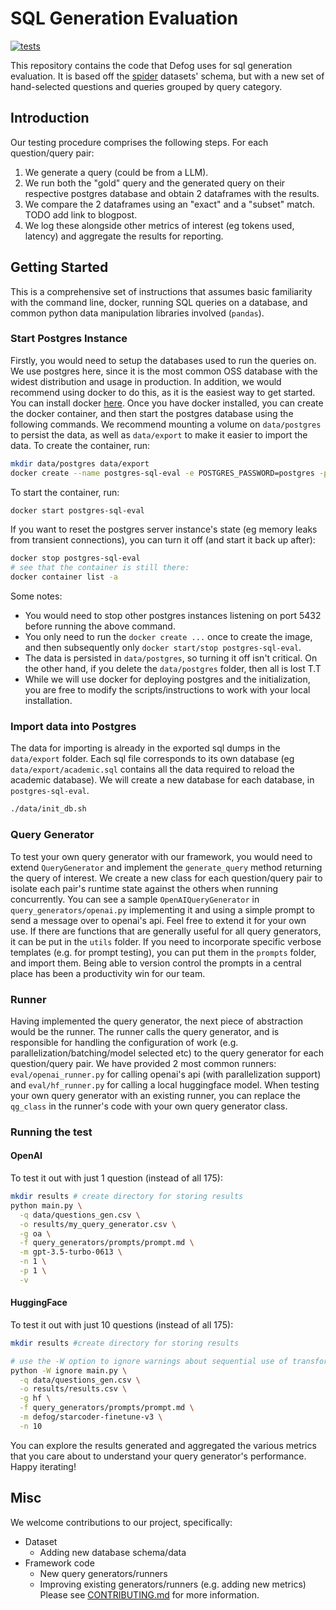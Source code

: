 # SQL Generation Evaluation

[![tests](https://github.com/defog-ai/sql-generation-evaluation/actions/workflows/main.yml/badge.svg)](https://github.com/defog-ai/sql-generation-evaluation/actions/workflows/main.yml)

This repository contains the code that Defog uses for sql generation evaluation. It is based off the [spider](https://github.com/taoyds/spider) datasets' schema, but with a new set of hand-selected questions and queries grouped by query category.

## Introduction

Our testing procedure comprises the following steps. For each question/query pair:
1. We generate a query (could be from a LLM).
2. We run both the "gold" query and the generated query on their respective postgres database and obtain 2 dataframes with the results.
3. We compare the 2 dataframes using an "exact" and a "subset" match. TODO add link to blogpost.
4. We log these alongside other metrics of interest (eg tokens used, latency) and aggregate the results for reporting.

## Getting Started

This is a comprehensive set of instructions that assumes basic familiarity with the command line, docker, running SQL queries on a database, and common python data manipulation libraries involved (`pandas`).

### Start Postgres Instance

Firstly, you would need to setup the databases used to run the queries on. We use postgres here, since it is the most common OSS database with the widest distribution and usage in production. In addition, we would recommend using docker to do this, as it is the easiest way to get started. You can install docker [here](https://docs.docker.com/get-docker/). Once you have docker installed, you can create the docker container, and then start the postgres database using the following commands. We recommend mounting a volume on `data/postgres` to persist the data, as well as `data/export` to make it easier to import the data. To create the container, run:

```bash
mkdir data/postgres data/export
docker create --name postgres-sql-eval -e POSTGRES_PASSWORD=postgres -p 5432:5432 -v $(pwd)/data/postgres:/var/lib/postgresql/data -v $(pwd)/data/export:/export postgres:14-alpine
```

To start the container, run:
```bash
docker start postgres-sql-eval
```

If you want to reset the postgres server instance's state (eg memory leaks from transient connections), you can turn it off (and start it back up after):
```bash
docker stop postgres-sql-eval
# see that the container is still there:
docker container list -a
```

Some notes:
- You would need to stop other postgres instances listening on port 5432 before running the above command.
- You only need to run the `docker create ...` once to create the image, and then subsequently only `docker start/stop postgres-sql-eval`. 
- The data is persisted in `data/postgres`, so turning it off isn't critical. On the other hand, if you delete the `data/postgres` folder, then all is lost T.T
- While we will use docker for deploying postgres and the initialization, you are free to modify the scripts/instructions to work with your local installation.


### Import data into Postgres

The data for importing is already in the exported sql dumps in the `data/export` folder. Each sql file corresponds to its own database (eg `data/export/academic.sql` contains all the data required to reload the academic database). We will create a new database for each database, in `postgres-sql-eval`.

```bash
./data/init_db.sh
```

### Query Generator

To test your own query generator with our framework, you would need to extend `QueryGenerator` and implement the `generate_query` method returning the query of interest. We create a new class for each question/query pair to isolate each pair's runtime state against the others when running concurrently. You can see a sample `OpenAIQueryGenerator` in `query_generators/openai.py` implementing it and using a simple prompt to send a message over to openai's api. Feel free to extend it for your own use. If there are functions that are generally useful for all query generators, it can be put in the `utils` folder. If you need to incorporate specific verbose templates (e.g. for prompt testing), you can put them in the `prompts` folder, and import them. Being able to version control the prompts in a central place has been a productivity win for our team.

### Runner

Having implemented the query generator, the next piece of abstraction would be the runner. The runner calls the query generator, and is responsible for handling the configuration of work (e.g. parallelization/batching/model selected etc) to the query generator for each question/query pair. We have provided 2 most common runners: `eval/openai_runner.py` for calling openai's api (with parallelization support) and `eval/hf_runner.py` for calling a local huggingface model. When testing your own query generator with an existing runner, you can replace the `qg_class` in the runner's code with your own query generator class.

### Running the test

#### OpenAI
To test it out with just 1 question (instead of all 175):

```bash
mkdir results # create directory for storing results
python main.py \
  -q data/questions_gen.csv \
  -o results/my_query_generator.csv \
  -g oa \
  -f query_generators/prompts/prompt.md \
  -m gpt-3.5-turbo-0613 \
  -n 1 \
  -p 1 \
  -v
```

#### HuggingFace
To test it out with just 10 questions (instead of all 175):

```bash
mkdir results #create directory for storing results

# use the -W option to ignore warnings about sequential use of transformers pipeline
python -W ignore main.py \
  -q data/questions_gen.csv \
  -o results/results.csv \
  -g hf \
  -f query_generators/prompts/prompt.md \
  -m defog/starcoder-finetune-v3 \
  -n 10
```

You can explore the results generated and aggregated the various metrics that you care about to understand your query generator's performance. Happy iterating!

## Misc

We welcome contributions to our project, specifically:
- Dataset
  - Adding new database schema/data
- Framework code
  - New query generators/runners
  - Improving existing generators/runners (e.g. adding new metrics)
Please see [CONTRIBUTING.md](https://github.com/defog-ai/sql-generation-evaluation/blob/main/CONTRIBUTING.md) for more information.